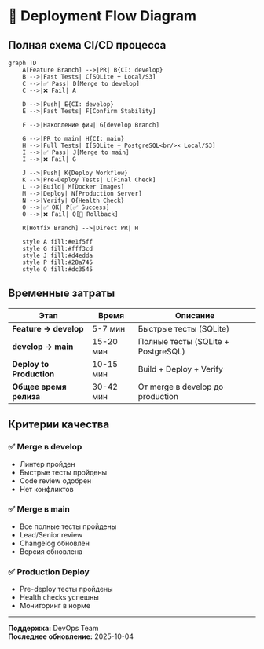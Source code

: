 # 🚀 Deployment Flow Diagram

## Полная схема CI/CD процесса

```mermaid
graph TD
    A[Feature Branch] -->|PR| B{CI: develop}
    B -->|Fast Tests| C[SQLite + Local/S3]
    C -->|✅ Pass| D[Merge to develop]
    C -->|❌ Fail| A

    D -->|Push| E{CI: develop}
    E -->|Fast Tests| F[Confirm Stability]

    F -->|Накопление фич| G[develop Branch]

    G -->|PR to main| H{CI: main}
    H -->|Full Tests| I[SQLite + PostgreSQL<br/>× Local/S3]
    I -->|✅ Pass| J[Merge to main]
    I -->|❌ Fail| G

    J -->|Push| K{Deploy Workflow}
    K -->|Pre-Deploy Tests| L[Final Check]
    L -->|Build| M[Docker Images]
    M -->|Deploy| N[Production Server]
    N -->|Verify| O{Health Check}
    O -->|✅ OK| P[✅ Success]
    O -->|❌ Fail| Q[🔄 Rollback]

    R[Hotfix Branch] -->|Direct PR| H

    style A fill:#e1f5ff
    style G fill:#fff3cd
    style J fill:#d4edda
    style P fill:#28a745
    style Q fill:#dc3545
```

## Временные затраты

| Этап                     | Время     | Описание                           |
| ------------------------ | --------- | ---------------------------------- |
| **Feature → develop**    | 5-7 мин   | Быстрые тесты (SQLite)             |
| **develop → main**       | 15-20 мин | Полные тесты (SQLite + PostgreSQL) |
| **Deploy to Production** | 10-15 мин | Build + Deploy + Verify            |
| **Общее время релиза**   | 30-42 мин | От merge в develop до production   |

## Критерии качества

### ✅ Merge в develop

- Линтер пройден
- Быстрые тесты пройдены
- Code review одобрен
- Нет конфликтов

### ✅ Merge в main

- Все полные тесты пройдены
- Lead/Senior review
- Changelog обновлен
- Версия обновлена

### ✅ Production Deploy

- Pre-deploy тесты пройдены
- Health checks успешны
- Мониторинг в норме

---

**Поддержка:** DevOps Team  
**Последнее обновление:** 2025-10-04
